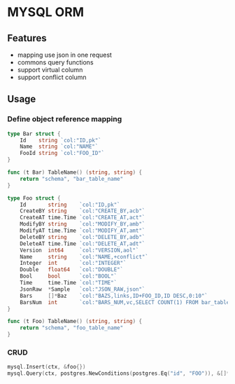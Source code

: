 # MYSQL ORM
## Features
* mapping use json in one request
* commons query functions
* support virtual column
* support conflict column
## Usage
### Define object reference mapping
```go
type Bar struct {
	Id    string `col:"ID,pk"`
	Name  string `col:"NAME"`
	FooId string `col:"FOO_ID"`
}

func (t Bar) TableName() (string, string) {
	return "schema", "bar_table_name"
}

type Foo struct {
    Id       string    `col:"ID,pk"`
    CreateBY string    `col:"CREATE_BY,acb"`
    CreateAT time.Time `col:"CREATE_AT,act"`
    ModifyBY string    `col:"MODIFY_BY,amb"`
    ModifyAT time.Time `col:"MODIFY_AT,amt"`
    DeleteBY string    `col:"DELETE_BY,adb"`
    DeleteAT time.Time `col:"DELETE_AT,adt"`
    Version  int64     `col:"VERSION,aol"`
    Name     string    `col:"NAME,+conflict"`
    Integer  int       `col:"INTEGER"`
    Double   float64   `col:"DOUBLE"`
    Bool     bool      `col:"BOOL"`
    Time     time.Time `col:"TIME"`
    JsonRaw  *Sample   `col:"JSON_RAW,json"`
    Bars     []*Baz    `col:"BAZS,links,ID+FOO_ID,ID DESC,0:10"`
    BarsNum  int       `col:"BARS_NUM,vc,SELECT COUNT(1) FROM bar_table_name WHERE FOO_ID = foo_table_name.ID`
}

func (t Foo) TableName() (string, string) {
    return "schema", "foo_table_name"
}
```
### CRUD
```go
mysql.Insert(ctx, &foo{})
mysql.Query(ctx, postgres.NewConditions(postgres.Eq("id", "FOO")), &[]*foo{})
```
